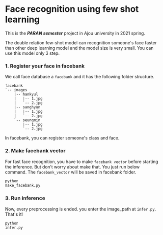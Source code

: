 # Face recognition using few shot learning

This is the ***PARAN semester*** project in Ajou university in 2021 spring.

The double relation few-shot model can recognition someone's face faster than other deep learning model and the model
size is very small. You can use this model only 3 step.

### 1. Register your face in facebank

We call face database a `facebank` and it has the following folder structure.

```
facebank
`-- images
    |-- hankyul
    |   |-- 1.jpg
    |   `-- 2.jpg
    |-- sanghyun
    |   |-- 1.jpg
    |   `-- 2.jpg
    `-- seungmin
        |-- 1.jpg
        `-- 2.jpg
```

In facebank, you can register someone's class and face.

### 2. Make facebank vector

For fast face recognition, you have to make `facebank vector` before starting the inference. But don't worry about make
that. You just run below command. The `facebank_vector` will be saved in facebank folder.

```python
python
make_facebank.py
```

### 3. Run inference

Now, every preprocessing is ended. you enter the image_path at `infer.py`. That's it!

```python
python
infer.py
```



